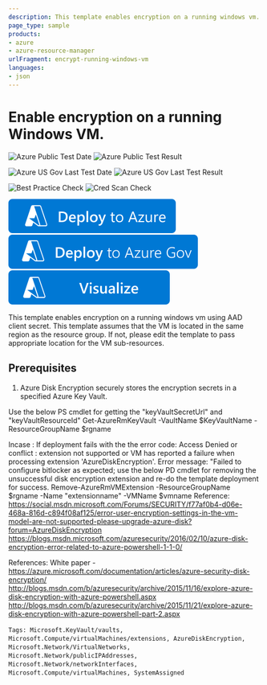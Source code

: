 ```yaml
---
description: This template enables encryption on a running windows vm.
page_type: sample
products:
- azure
- azure-resource-manager
urlFragment: encrypt-running-windows-vm
languages:
- json
---
```

# Enable encryption on a running Windows VM.

![Azure Public Test Date](https://azurequickstartsservice.blob.core.windows.net/badges/quickstarts/microsoft.compute/encrypt-running-windows-vm/PublicLastTestDate.svg)
![Azure Public Test Result](https://azurequickstartsservice.blob.core.windows.net/badges/quickstarts/microsoft.compute/encrypt-running-windows-vm/PublicDeployment.svg)

![Azure US Gov Last Test Date](https://azurequickstartsservice.blob.core.windows.net/badges/quickstarts/microsoft.compute/encrypt-running-windows-vm/FairfaxLastTestDate.svg)
![Azure US Gov Last Test Result](https://azurequickstartsservice.blob.core.windows.net/badges/quickstarts/microsoft.compute/encrypt-running-windows-vm/FairfaxDeployment.svg)

![Best Practice Check](https://azurequickstartsservice.blob.core.windows.net/badges/quickstarts/microsoft.compute/encrypt-running-windows-vm/BestPracticeResult.svg)
![Cred Scan Check](https://azurequickstartsservice.blob.core.windows.net/badges/quickstarts/microsoft.compute/encrypt-running-windows-vm/CredScanResult.svg)

[![Deploy To Azure](https://raw.githubusercontent.com/Azure/azure-quickstart-templates/master/1-CONTRIBUTION-GUIDE/images/deploytoazure.svg?sanitize=true)](https://portal.azure.com/#create/Microsoft.Template/uri/https%3A%2F%2Fraw.githubusercontent.com%2FAzure%2Fazure-quickstart-templates%2Fmaster%2Fquickstarts%2Fmicrosoft.compute%2Fencrypt-running-windows-vm%2Fazuredeploy.json)  [![Deploy To Azure US Gov](https://raw.githubusercontent.com/Azure/azure-quickstart-templates/master/1-CONTRIBUTION-GUIDE/images/deploytoazuregov.svg?sanitize=true)](https://portal.azure.us/#create/Microsoft.Template/uri/https%3A%2F%2Fraw.githubusercontent.com%2FAzure%2Fazure-quickstart-templates%2Fmaster%2Fquickstarts%2Fmicrosoft.compute%2Fencrypt-running-windows-vm%2Fazuredeploy.json)  [![Visualize](https://raw.githubusercontent.com/Azure/azure-quickstart-templates/master/1-CONTRIBUTION-GUIDE/images/visualizebutton.svg?sanitize=true)](http://armviz.io/#/?load=https%3A%2F%2Fraw.githubusercontent.com%2FAzure%2Fazure-quickstart-templates%2Fmaster%2Fquickstarts%2Fmicrosoft.compute%2Fencrypt-running-windows-vm%2Fazuredeploy.json)

This template enables encryption on a running windows vm using AAD client secret. This template assumes that the VM is located in the same region as the resource group. If not, please edit the template to pass appropriate location for the VM sub-resources.

## Prerequisites

1. Azure Disk Encryption securely stores the encryption secrets in a specified Azure Key Vault.

Use the below PS cmdlet for getting the "keyVaultSecretUrl" and "keyVaultResourceId"
Get-AzureRmKeyVault -VaultName $KeyVaultName -ResourceGroupName $rgname

Incase : If deployment fails with the the error code: Access Denied or conflict : extension not supported or VM has reported a failure when processing extension 'AzureDiskEncryption'. Error message: "Failed to configure bitlocker as expected; use the below PD cmdlet for removing the unsuccessful disk encryption extension and re-do the template deployment for success.
Remove-AzureRmVMExtension -ResourceGroupName $rgname -Name "extensionname" -VMName $vmname
Reference:  https://social.msdn.microsoft.com/Forums/SECURITY/f77af0b4-d06e-468a-816d-c894f08af125/error-user-encryption-settings-in-the-vm-model-are-not-supported-please-upgrade-azure-disk?forum=AzureDiskEncryption
https://blogs.msdn.microsoft.com/azuresecurity/2016/02/10/azure-disk-encryption-error-related-to-azure-powershell-1-1-0/

References:
White paper - https://azure.microsoft.com/documentation/articles/azure-security-disk-encryption/
http://blogs.msdn.com/b/azuresecurity/archive/2015/11/16/explore-azure-disk-encryption-with-azure-powershell.aspx
http://blogs.msdn.com/b/azuresecurity/archive/2015/11/21/explore-azure-disk-encryption-with-azure-powershell-part-2.aspx

`Tags: Microsoft.KeyVault/vaults, Microsoft.Compute/virtualMachines/extensions, AzureDiskEncryption, Microsoft.Network/VirtualNetworks, Microsoft.Network/publicIPAddresses, Microsoft.Network/networkInterfaces, Microsoft.Compute/virtualMachines, SystemAssigned`
